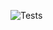 ![Tests](https://github.com/dmitriyVasilievich1986/git_actions_test/actions/workflows/tests.yml/badge.svg)

